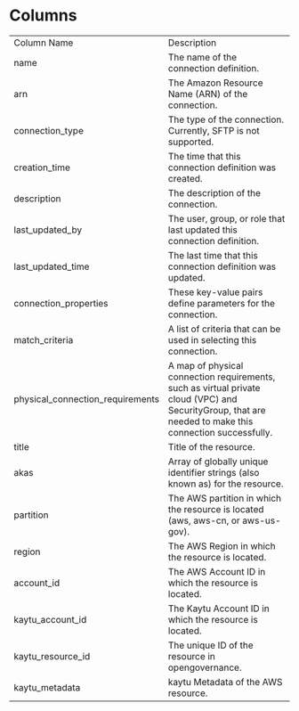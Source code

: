 # Columns  

<table>
	<tr><td>Column Name</td><td>Description</td></tr>
	<tr><td>name</td><td>The name of the connection definition.</td></tr>
	<tr><td>arn</td><td>The Amazon Resource Name (ARN) of the connection.</td></tr>
	<tr><td>connection_type</td><td>The type of the connection. Currently, SFTP is not supported.</td></tr>
	<tr><td>creation_time</td><td>The time that this connection definition was created.</td></tr>
	<tr><td>description</td><td>The description of the connection.</td></tr>
	<tr><td>last_updated_by</td><td>The user, group, or role that last updated this connection definition.</td></tr>
	<tr><td>last_updated_time</td><td>The last time that this connection definition was updated.</td></tr>
	<tr><td>connection_properties</td><td>These key-value pairs define parameters for the connection.</td></tr>
	<tr><td>match_criteria</td><td>A list of criteria that can be used in selecting this connection.</td></tr>
	<tr><td>physical_connection_requirements</td><td>A map of physical connection requirements, such as virtual private cloud (VPC) and SecurityGroup, that are needed to make this connection successfully.</td></tr>
	<tr><td>title</td><td>Title of the resource.</td></tr>
	<tr><td>akas</td><td>Array of globally unique identifier strings (also known as) for the resource.</td></tr>
	<tr><td>partition</td><td>The AWS partition in which the resource is located (aws, aws-cn, or aws-us-gov).</td></tr>
	<tr><td>region</td><td>The AWS Region in which the resource is located.</td></tr>
	<tr><td>account_id</td><td>The AWS Account ID in which the resource is located.</td></tr>
	<tr><td>kaytu_account_id</td><td>The Kaytu Account ID in which the resource is located.</td></tr>
	<tr><td>kaytu_resource_id</td><td>The unique ID of the resource in opengovernance.</td></tr>
	<tr><td>kaytu_metadata</td><td>kaytu Metadata of the AWS resource.</td></tr>
</table>